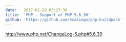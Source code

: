 ```yaml
---
date:	2017-01-20 05:27:30
title:	'PHP - Support of PHP 5.6.30'
github: 'https://github.com/Scalingo/php-buildpack'
---
```


http://www.php.net/ChangeLog-5.php#5.6.30

